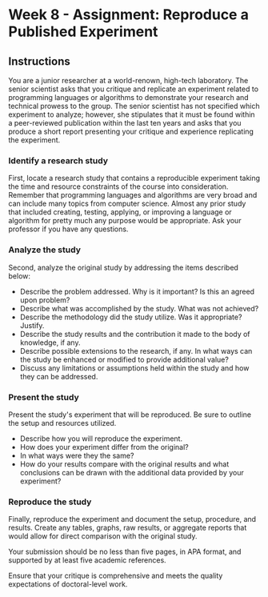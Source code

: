 # Week 8 - Assignment: Reproduce a Published Experiment

## Instructions

You are a junior researcher at a world-renown, high-tech laboratory.  The senior scientist asks that you critique and replicate an experiment related to programming languages or algorithms to demonstrate your research and technical prowess to the group.  The senior scientist has not specified which experiment to analyze; however, she stipulates that it must be found within a peer-reviewed publication within the last ten years and asks that you produce a short report presenting your critique and experience replicating the experiment.

### Identify a research study

First, locate a research study that contains a reproducible experiment taking the time and resource constraints of the course into consideration.  Remember that programming languages and algorithms are very broad and can include many topics from computer science.  Almost any prior study that included creating, testing, applying, or improving a language or algorithm for pretty much any purpose would be appropriate. Ask your professor if you have any questions.

### Analyze the study

Second, analyze the original study by addressing the items described below:

- Describe the problem addressed.  Why is it important?  Is this an agreed upon problem?
- Describe what was accomplished by the study.  What was not achieved?
- Describe the methodology did the study utilize.  Was it appropriate?  Justify.
- Describe the study results and the contribution it made to the body of knowledge, if any.
- Describe possible extensions to the research, if any.  In what ways can the study be enhanced or modified to provide additional value?
- Discuss any limitations or assumptions held within the study and how they can be addressed.

### Present the study

Present the study's experiment that will be reproduced.  Be sure to outline the setup and resources utilized.

- Describe how you will reproduce the experiment.
- How does your experiment differ from the original?
- In what ways were they the same?
- How do your results compare with the original results and what conclusions can be drawn with the additional data provided by your experiment?

### Reproduce the study

Finally, reproduce the experiment and document the setup, procedure, and results.  Create any tables, graphs, raw results, or aggregate reports that would allow for direct comparison with the original study.

Your submission should be no less than five pages, in APA format, and supported by at least five academic references.

Ensure that your critique is comprehensive and meets the quality expectations of doctoral-level work.
